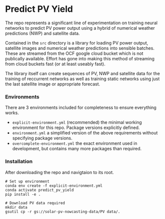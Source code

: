 # Predict PV Yield
The repo represents a significant line of experimentation on training neural networks to predict PV power output using a hybrid of numerical weather predictions (NWP) and satellite data.

Contained in the `src` directory is a library for loading PV power output, satellite images and numerical weather predictions into sensible batches. These are streamed from the OCF google cloud bucket which is not publically available. Effort has gone into making this method of streaming from cloud buckets fast (or at least useably fast).

The library itself can create sequences of PV, NWP and satellite data for the training of reccurrent networks as well as training static networks using just the last satellite image or appropriate forecast.

### Environments
There are 3 environments included for completeness to ensure everything works.

- `explicit-environment.yml` (recommended) the minimal working environment for this repo. Package versions explicitly defined.
- `environment.yml` a simplified version of the above requirements without specifying package versions.
- `overcomplete-environment.yml` the exact environment used in development, but contains many more packages than required.

### Installation
After downloading the repo and navigtaion to its root.

```
# Set up environment
conda env create -f explicit-environment.yml
conda activate predict_pv_yield
pip install -e .

# Download PV data required
mkdir data
gsutil cp -r gs://solar-pv-nowcasting-data/PV data/.
```